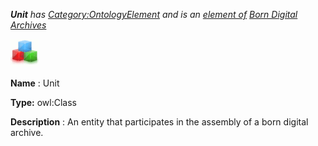 ___Unit__ 
 has
 [Category:OntologyElement](../../Category/OntologyElement "Category:OntologyElement") 
 and is an
 [element of](../../Property/ElementOf "Property:ElementOf") 
[Born Digital Archives](../../Submissions/Born_Digital_Archives "Submissions:Born Digital Archives")_




  





[![Class](../public/images/thumb/2/27/Class.gif/45px-Class.gif)](../../Image/Class.gif "Class")


__Name__ 
 : Unit
 



__Type:__ 
 owl:Class
 



__Description__ 
 : An entity that participates in the assembly of a born digital archive.